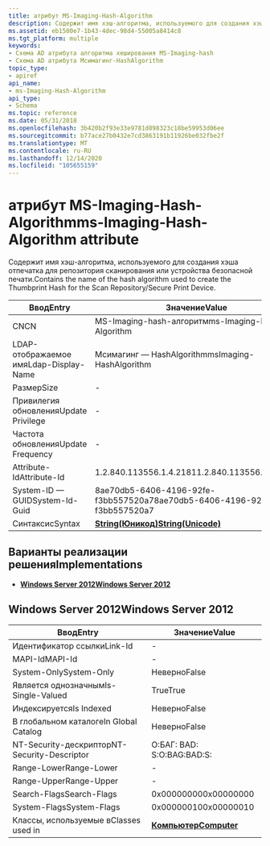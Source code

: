 ```yaml
---
title: атрибут MS-Imaging-Hash-Algorithm
description: Содержит имя хэш-алгоритма, используемого для создания хэша отпечатка для репозитория сканирования или устройства безопасной печати.
ms.assetid: eb1500e7-1b43-4dec-98d4-55005a8414c8
ms.tgt_platform: multiple
keywords:
- Схема AD атрибута алгоритма хеширования MS-Imaging-hash
- Схема AD атрибута Мсимагинг-HashAlgorithm
topic_type:
- apiref
api_name:
- ms-Imaging-Hash-Algorithm
api_type:
- Schema
ms.topic: reference
ms.date: 05/31/2018
ms.openlocfilehash: 3b420b2f93e33e9781d898323c18be59953d06ee
ms.sourcegitcommit: b77ace27b0432e7cd3863191b11926be032fbe2f
ms.translationtype: MT
ms.contentlocale: ru-RU
ms.lasthandoff: 12/14/2020
ms.locfileid: "105655159"
---
```

# <a name="ms-imaging-hash-algorithm-attribute"></a><span data-ttu-id="d0e35-105">атрибут MS-Imaging-Hash-Algorithm</span><span class="sxs-lookup"><span data-stu-id="d0e35-105">ms-Imaging-Hash-Algorithm attribute</span></span>

<span data-ttu-id="d0e35-106">Содержит имя хэш-алгоритма, используемого для создания хэша отпечатка для репозитория сканирования или устройства безопасной печати.</span><span class="sxs-lookup"><span data-stu-id="d0e35-106">Contains the name of the hash algorithm used to create the Thumbprint Hash for the Scan Repository/Secure Print Device.</span></span>



| <span data-ttu-id="d0e35-107">Ввод</span><span class="sxs-lookup"><span data-stu-id="d0e35-107">Entry</span></span> | <span data-ttu-id="d0e35-108">Значение</span><span class="sxs-lookup"><span data-stu-id="d0e35-108">Value</span></span> |
|-------------------|---------------------------------------------|
| <span data-ttu-id="d0e35-109">CN</span><span class="sxs-lookup"><span data-stu-id="d0e35-109">CN</span></span>                | <span data-ttu-id="d0e35-110">MS-Imaging-hash-алгоритм</span><span class="sxs-lookup"><span data-stu-id="d0e35-110">ms-Imaging-Hash-Algorithm</span></span>                   |
| <span data-ttu-id="d0e35-111">LDAP-отображаемое имя</span><span class="sxs-lookup"><span data-stu-id="d0e35-111">Ldap-Display-Name</span></span> | <span data-ttu-id="d0e35-112">Мсимагинг — HashAlgorithm</span><span class="sxs-lookup"><span data-stu-id="d0e35-112">msImaging-HashAlgorithm</span></span>                     |
| <span data-ttu-id="d0e35-113">Размер</span><span class="sxs-lookup"><span data-stu-id="d0e35-113">Size</span></span>              | \-                                          |
| <span data-ttu-id="d0e35-114">Привилегия обновления</span><span class="sxs-lookup"><span data-stu-id="d0e35-114">Update Privilege</span></span>  | \-                                          |
| <span data-ttu-id="d0e35-115">Частота обновления</span><span class="sxs-lookup"><span data-stu-id="d0e35-115">Update Frequency</span></span>  | \-                                          |
| <span data-ttu-id="d0e35-116">Attribute-Id</span><span class="sxs-lookup"><span data-stu-id="d0e35-116">Attribute-Id</span></span>      | <span data-ttu-id="d0e35-117">1.2.840.113556.1.4.2181</span><span class="sxs-lookup"><span data-stu-id="d0e35-117">1.2.840.113556.1.4.2181</span></span>                     |
| <span data-ttu-id="d0e35-118">System-ID — GUID</span><span class="sxs-lookup"><span data-stu-id="d0e35-118">System-Id-Guid</span></span>    | <span data-ttu-id="d0e35-119">8ae70db5-6406-4196-92fe-f3bb557520a7</span><span class="sxs-lookup"><span data-stu-id="d0e35-119">8ae70db5-6406-4196-92fe-f3bb557520a7</span></span>        |
| <span data-ttu-id="d0e35-120">Синтаксис</span><span class="sxs-lookup"><span data-stu-id="d0e35-120">Syntax</span></span>            | [<span data-ttu-id="d0e35-121">**String(Юникод)**</span><span class="sxs-lookup"><span data-stu-id="d0e35-121">**String(Unicode)**</span></span>](s-string-unicode.md) |



## <a name="implementations"></a><span data-ttu-id="d0e35-122">Варианты реализации решения</span><span class="sxs-lookup"><span data-stu-id="d0e35-122">Implementations</span></span>

-   [<span data-ttu-id="d0e35-123">**Windows Server 2012**</span><span class="sxs-lookup"><span data-stu-id="d0e35-123">**Windows Server 2012**</span></span>](#windows-server-2012)

## <a name="windows-server-2012"></a><span data-ttu-id="d0e35-124">Windows Server 2012</span><span class="sxs-lookup"><span data-stu-id="d0e35-124">Windows Server 2012</span></span>



| <span data-ttu-id="d0e35-125">Ввод</span><span class="sxs-lookup"><span data-stu-id="d0e35-125">Entry</span></span> | <span data-ttu-id="d0e35-126">Значение</span><span class="sxs-lookup"><span data-stu-id="d0e35-126">Value</span></span> |
|------------------------|-------------------------------------------|
| <span data-ttu-id="d0e35-127">Идентификатор ссылки</span><span class="sxs-lookup"><span data-stu-id="d0e35-127">Link-Id</span></span>                | \-                                        |
| <span data-ttu-id="d0e35-128">MAPI-Id</span><span class="sxs-lookup"><span data-stu-id="d0e35-128">MAPI-Id</span></span>                | \-                                        |
| <span data-ttu-id="d0e35-129">System-Only</span><span class="sxs-lookup"><span data-stu-id="d0e35-129">System-Only</span></span>            | <span data-ttu-id="d0e35-130">Неверно</span><span class="sxs-lookup"><span data-stu-id="d0e35-130">False</span></span>                                     |
| <span data-ttu-id="d0e35-131">Является однозначным</span><span class="sxs-lookup"><span data-stu-id="d0e35-131">Is-Single-Valued</span></span>       | <span data-ttu-id="d0e35-132">True</span><span class="sxs-lookup"><span data-stu-id="d0e35-132">True</span></span>                                      |
| <span data-ttu-id="d0e35-133">Индексируется</span><span class="sxs-lookup"><span data-stu-id="d0e35-133">Is Indexed</span></span>             | <span data-ttu-id="d0e35-134">Неверно</span><span class="sxs-lookup"><span data-stu-id="d0e35-134">False</span></span>                                     |
| <span data-ttu-id="d0e35-135">В глобальном каталоге</span><span class="sxs-lookup"><span data-stu-id="d0e35-135">In Global Catalog</span></span>      | <span data-ttu-id="d0e35-136">Неверно</span><span class="sxs-lookup"><span data-stu-id="d0e35-136">False</span></span>                                     |
| <span data-ttu-id="d0e35-137">NT-Security-дескриптор</span><span class="sxs-lookup"><span data-stu-id="d0e35-137">NT-Security-Descriptor</span></span> | <span data-ttu-id="d0e35-138">О:БАГ: BAD: S:</span><span class="sxs-lookup"><span data-stu-id="d0e35-138">O:BAG:BAD:S:</span></span>                              |
| <span data-ttu-id="d0e35-139">Range-Lower</span><span class="sxs-lookup"><span data-stu-id="d0e35-139">Range-Lower</span></span>            | \-                                        |
| <span data-ttu-id="d0e35-140">Range-Upper</span><span class="sxs-lookup"><span data-stu-id="d0e35-140">Range-Upper</span></span>            | \-                                        |
| <span data-ttu-id="d0e35-141">Search-Flags</span><span class="sxs-lookup"><span data-stu-id="d0e35-141">Search-Flags</span></span>           | <span data-ttu-id="d0e35-142">0x00000000</span><span class="sxs-lookup"><span data-stu-id="d0e35-142">0x00000000</span></span>                                |
| <span data-ttu-id="d0e35-143">System-Flags</span><span class="sxs-lookup"><span data-stu-id="d0e35-143">System-Flags</span></span>           | <span data-ttu-id="d0e35-144">0x00000010</span><span class="sxs-lookup"><span data-stu-id="d0e35-144">0x00000010</span></span>                                |
| <span data-ttu-id="d0e35-145">Классы, используемые в</span><span class="sxs-lookup"><span data-stu-id="d0e35-145">Classes used in</span></span>        | [<span data-ttu-id="d0e35-146">**Компьютер**</span><span class="sxs-lookup"><span data-stu-id="d0e35-146">**Computer**</span></span>](c-computer.md)<br/> |



 

 






